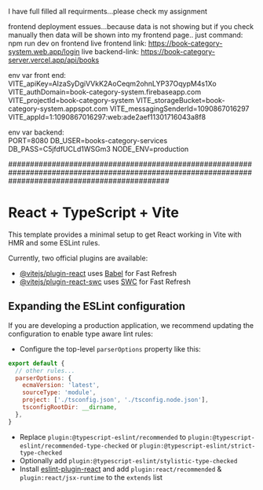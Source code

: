 
I have full filled all requirments...please check my assignment


frontend deployment essues...because data is not showing but if you check manually then data will be shown into my frontend page.. just command: npm run dev on frontend
live frontend link: https://book-category-system.web.app/login
live backend-link: https://book-category-server.vercel.app/api/books

env var front end:   VITE_apiKey=AIzaSyDgiVVkK2AoCeqm2ohnLYP37OqypM4s1Xo
  VITE_authDomain=book-category-system.firebaseapp.com
  VITE_projectId=book-category-system
  VITE_storageBucket=book-category-system.appspot.com
  VITE_messagingSenderId=1090867016297
  VITE_appId=1:1090867016297:web:ade2aef11301716043a8f8

env var backend:   
    PORT=8080
    DB_USER=books-category-services
    DB_PASS=C5jfdfUCLd1WSGm3
    NODE_ENV=production

   





#####################################################################################################################################################
# React + TypeScript + Vite

This template provides a minimal setup to get React working in Vite with HMR and some ESLint rules.

Currently, two official plugins are available:

- [@vitejs/plugin-react](https://github.com/vitejs/vite-plugin-react/blob/main/packages/plugin-react/README.md) uses [Babel](https://babeljs.io/) for Fast Refresh
- [@vitejs/plugin-react-swc](https://github.com/vitejs/vite-plugin-react-swc) uses [SWC](https://swc.rs/) for Fast Refresh

## Expanding the ESLint configuration

If you are developing a production application, we recommend updating the configuration to enable type aware lint rules:

- Configure the top-level `parserOptions` property like this:

```js
export default {
  // other rules...
  parserOptions: {
    ecmaVersion: 'latest',
    sourceType: 'module',
    project: ['./tsconfig.json', './tsconfig.node.json'],
    tsconfigRootDir: __dirname,
  },
}
```

- Replace `plugin:@typescript-eslint/recommended` to `plugin:@typescript-eslint/recommended-type-checked` or `plugin:@typescript-eslint/strict-type-checked`
- Optionally add `plugin:@typescript-eslint/stylistic-type-checked`
- Install [eslint-plugin-react](https://github.com/jsx-eslint/eslint-plugin-react) and add `plugin:react/recommended` & `plugin:react/jsx-runtime` to the `extends` list
